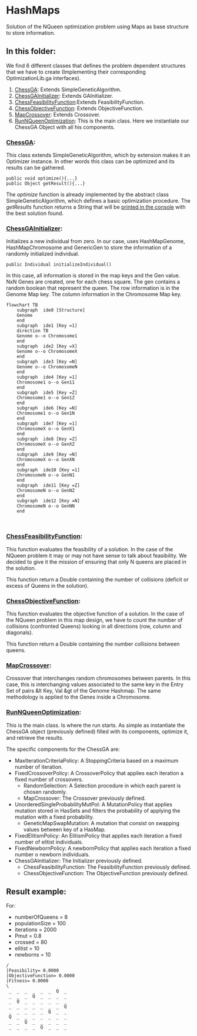 # HashMaps
Solution of the NQueen optimization problem using Maps as base structure to store information.

## In this folder:
We find 6 different classes that defines the problem dependent structures that we have to create (Implementing their 
corresponding OptimizationLib.ga interfaces).
1. [ChessGA](#chessga): Extends SimpleGeneticAlgorithm.
2. [ChessGAInitializer](#chessgainitializer): Extends GAInitializer.
3. [ChessFeasibilityFunction](#chessfeasibilityfunction):Extends FeasibilityFunction.
4. [ChessObjectiveFunction](#chessobjectivefunction): Extends ObjectiveFunction.
5. [MapCrossover](#mapcrossover): Extends Crossover.
6. [RunNQueenOptimization](#runnqueenoptimization): This is the main class. Here we instantiate our ChessGA Object with all his 
components.

### [ChessGA](https://github.com/SergioOyaga/GeneticAlgorithmExamples/blob/master/src/main/java/org/soyaga/examples/NQueenProblem/SimpleGAs/HashMaps/ChessGA.java):
This class extends SimpleGeneticAlgorithm, which by extension makes it an Optimizer instance. In other words this class 
can be optimized and its results can be gathered.
````code
public void optimize(){...}
public Object getResult(){...}
````
The <i>optimize</i> function is already implemented by the abstract class SimpleGeneticAlgorithm, which defines a basic 
optimization procedure. The <i>getResults</i> function returns a String that will be [printed in the console](#result-example)
with the best solution found.

### [ChessGAInitializer](https://github.com/SergioOyaga/GeneticAlgorithmExamples/blob/master/src/main/java/org/soyaga/examples/NQueenProblem/SimpleGAs/HashMaps/ChessGAInitializer.java):
Initializes a new individual from zero. In our case, uses HashMapGenome, HashMapChromosome and GenericGen to 
store the information of a randomly initialized individual.
````code
public Individual initializeIndividual()
````
In this case, all information is stored in the map keys and the Gen value. NxN Genes are created, one for each chess 
square. The gen contains a random boolean that represent the queen. The row information is in the Genome Map key. The 
column information in the Chromosome Map key.

````mermaid
flowchart TB
    subgraph  ide0 [Structure]
    Genome
    end
    subgraph  ide1 [Key =1]
    direction TB    
    Genome o--o Chromosome1
    end
    subgraph  ide2 [Key =X]
    Genome o--o ChromosomeX
    end
    subgraph  ide3 [Key =N]
    Genome o--o ChromosomeN
    end
    subgraph  ide4 [Key =1]
    Chromosome1 o--o Gen11
    end
    subgraph  ide5 [Key =Z]
    Chromosome1 o--o Gen1Z
    end
    subgraph  ide6 [Key =N]
    Chromosome1 o--o Gen1N
    end
    subgraph  ide7 [Key =1]
    ChromosomeX o--o GenX1
    end
    subgraph  ide8 [Key =Z]
    ChromosomeX o--o GenXZ
    end
    subgraph  ide9 [Key =N]
    ChromosomeX o--o GenXN
    end
    subgraph  ide10 [Key =1]
    ChromosomeN o--o GenN1
    end
    subgraph  ide11 [Key =Z]
    ChromosomeN o--o GenNZ
    end
    subgraph  ide12 [Key =N]
    ChromosomeN o--o GenNN
    end

    
````


### [ChessFeasibilityFunction](https://github.com/SergioOyaga/GeneticAlgorithmExamples/blob/master/src/main/java/org/soyaga/examples/NQueenProblem/SimpleGAs/HashMaps/ChessFeasibilityFunction.java):
This function evaluates the feasibility of a solution. In the case of the NQueen problem it may or may not have sense 
to talk about feasibility. We decided to give it the mission of ensuring that only N queens are placed in the solution.

This function return a Double containing the number of collisions (deficit or excess of Queens in the solution).


### [ChessObjectiveFunction](https://github.com/SergioOyaga/GeneticAlgorithmExamples/blob/master/src/main/java/org/soyaga/examples/NQueenProblem/SimpleGAs/HashMaps/ChessObjectiveFunction.java):
This function evaluates the objective function of a solution. In the case of the NQueen problem in this map design, 
we have to count the number of collisions (confronted Queens) looking in all directions (row, column and diagonals).

This function return a Double containing the number collisions between queens.


### [MapCrossover](https://github.com/SergioOyaga/GeneticAlgorithmExamples/blob/master/src/main/java/org/soyaga/examples/NQueenProblem/SimpleGAs/HashMaps/MapCrossover.java):
Crossover that interchanges random chromosomes between parents. In this case, this is interchanging values associated to 
the same key in the Entry Set of pairs &lt Key, Val &gt of the Genome Hashmap.
The same methodology is applied to the Genes inside a Chromosome.

### [RunNQueenOptimization](https://github.com/SergioOyaga/GeneticAlgorithmExamples/blob/master/src/main/java/org/soyaga/examples/NQueenProblem/SimpleGAs/HashMaps/RunNQueenOptimization.java):
This is the main class. Is where the run starts. As simple as instantiate the ChessGA object (previously defined) filled
with its components, optimize it, and retrieve the results.

The specific components for the ChessGA are:
- MaxIterationCriteriaPolicy: A StoppingCriteria based on a maximum number of iteration.
- FixedCrossoverPolicy: A CrossoverPolicy that applies each iteration a fixed number of crossovers.
  - RandomSelection: A Selection procedure in which each parent is chosen randomly.
  - MapCrossover: The Crossover previously defined.
- UnorderedSingleProbabilityMutPol: A MutationPolicy that applies mutation stored in HasSets and filters the
probability of applying the mutation with a fixed probability.
  - GeneticMapSwapMutation: A mutation that consist on swapping values between key of a HasMap.
- FixedElitismPolicy: An ElitismPolicy that applies each iteration a fixed number of elitist individuals.
- FixedNewbornPolicy: A newbornPolicy that applies each iteration a fixed number o newborn individuals.
- ChessGAInitializer: The Initializer previously defined.
  - ChessFeasibilityFunction: The FeasibilityFunction previously defined.
  - ChessObjectiveFunction: The ObjectiveFunction previously defined.


## Result example:
For:
- numberOfQueens = 8
- populationSize = 100
- iterations = 2000
- Pmut = 0.8
- crossed = 80
- elitist = 10
- newborns = 10
````
/
|Feasibility= 0.0000
|ObjectiveFunction= 0.0000
|Fitness= 0.0000
\
 _  _  _  _  _  _  Q  _ 
 _  _  _  Q  _  _  _  _ 
 _  Q  _  _  _  _  _  _ 
 _  _  _  _  _  _  _  Q 
 _  _  _  _  _  Q  _  _ 
 Q  _  _  _  _  _  _  _ 
 _  _  Q  _  _  _  _  _ 
 _  _  _  _  Q  _  _  _ 
````
